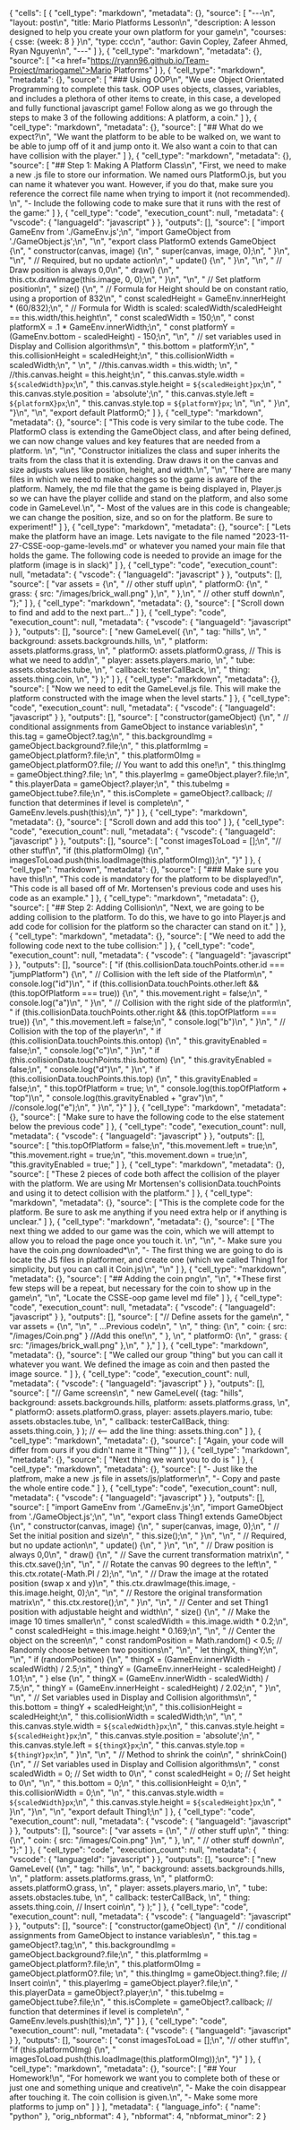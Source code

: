 {
 "cells": [
  {
   "cell_type": "markdown",
   "metadata": {},
   "source": [
    "---\n",
    "layout: post\n",
    "title: Mario Platforms Lesson\n",
    "description: A lesson designed to help you create your own platform for your game\n",
    "courses: { csse: {week: 8 } }\n",
    "type: ccc\n",
    "author: Gavin Copley, Zafeer Ahmed, Ryan Nguyen\n",
    "---"
   ]
  },
  {
   "cell_type": "markdown",
   "metadata": {},
   "source": [
    "<a href=\"https://ryann96.github.io/Team-Project/mariogame\">Mario Platforms</a>"
   ]
  },
  {
   "cell_type": "markdown",
   "metadata": {},
   "source": [
    "### Using OOP\n",
    "We use Object Orientated Programming to complete this task. OOP uses objects, classes, variables, and includes a plethora of other items to create, in this case, a developed and fully functional javascript game! Follow along as we go through the steps to make 3 of the following additions: A platform, a coin."
   ]
  },
  {
   "cell_type": "markdown",
   "metadata": {},
   "source": [
    "## What do we expect?\n",
    "We want the platform to be able to be walked on, we want to be able to jump off of it and jump onto it. We also want a coin to that can have collision with the player."
   ]
  },
  {
   "cell_type": "markdown",
   "metadata": {},
   "source": [
    "## Step 1: Making A Platform Class\n",
    "First, we need to make a new .js file to store our information. We named ours PlatformO.js, but you can name it whatever you want. However, if you do that, make sure you reference the correct file name when trying to import it (not recommended). \n",
    "- Include the following code to make sure that it runs with the rest of the game:"
   ]
  },
  {
   "cell_type": "code",
   "execution_count": null,
   "metadata": {
    "vscode": {
     "languageId": "javascript"
    }
   },
   "outputs": [],
   "source": [
    "import GameEnv from './GameEnv.js';\n",
    "import GameObject from './GameObject.js';\n",
    "\n",
    "export class PlatformO extends GameObject {\n",
    "    constructor(canvas, image) {\n",
    "        super(canvas, image, 0);\n",
    "    }\n",
    "\n",
    "    // Required, but no update action\n",
    "    update() {\n",
    "    }\n",
    "\n",
    "    // Draw position is always 0,0\n",
    "    draw() {\n",
    "        this.ctx.drawImage(this.image, 0, 0);\n",
    "    }\n",
    "\n",
    "    // Set platform position\n",
    "    size() {\n",
    "        // Formula for Height should be on constant ratio, using a proportion of 832\n",
    "        const scaledHeight = GameEnv.innerHeight * (60/832);\n",
    "        // Formula for Width is scaled: scaledWidth/scaledHeight == this.width/this.height\n",
    "        const scaledWidth = 150;\n",
    "        const platformX = .1 * GameEnv.innerWidth;\n",
    "        const platformY = (GameEnv.bottom - scaledHeight) - 150;\n",
    "\n",
    "        // set variables used in Display and Collision algorithms\n",
    "        this.bottom = platformY;\n",
    "        this.collisionHeight = scaledHeight;\n",
    "        this.collisionWidth = scaledWidth;\n",
    "    \n",
    "        //this.canvas.width = this.width; \n",
    "        //this.canvas.height = this.height;\n",
    "        this.canvas.style.width = `${scaledWidth}px`;\n",
    "        this.canvas.style.height = `${scaledHeight}px`;\n",
    "        this.canvas.style.position = 'absolute';\n",
    "        this.canvas.style.left = `${platformX}px`;\n",
    "        this.canvas.style.top = `${platformY}px`; \n",
    "\n",
    "    }\n",
    "}\n",
    "\n",
    "export default PlatformO;"
   ]
  },
  {
   "cell_type": "markdown",
   "metadata": {},
   "source": [
    "This code is very similar to the tube code. The PlatformO class is extending the GameObject class, and after being defined, we can now change values and key features that are needed from a platform. \n",
    "\n",
    "Constructor initializes the class and super inherits the traits from the class that it is extending. Draw draws it on the canvas and size adjusts values like position, height, and width.\n",
    "\n",
    "There are many files in which we need to make changes so the game is aware of the platform. Namely, the md file that the game is being displayed in, Player.js so we can have the player collide and stand on the platform, and also some code in GameLevel.\n",
    "- Most of the values are in this code is changeable; we can change the position, size, and so on for the platform. Be sure to experiment!"
   ]
  },
  {
   "cell_type": "markdown",
   "metadata": {},
   "source": [
    "Lets make the platform have an image. Lets navigate to the file named \"2023-11-27-CSSE-oop-game-levels.md\" or whatever you named your main file that holds the game. The following code is needed to provide an image for the platform (image is in slack)"
   ]
  },
  {
   "cell_type": "code",
   "execution_count": null,
   "metadata": {
    "vscode": {
     "languageId": "javascript"
    }
   },
   "outputs": [],
   "source": [
    "var assets = {\n",
    "    // other stuff up\n",
    "    platformO: {\n",
    "        grass: { src: \"/images/brick_wall.png\" },\n",
    "    },\n",
    "    // other stuff down\n",
    "};"
   ]
  },
  {
   "cell_type": "markdown",
   "metadata": {},
   "source": [
    "Scroll down to find and add to the next part..."
   ]
  },
  {
   "cell_type": "code",
   "execution_count": null,
   "metadata": {
    "vscode": {
     "languageId": "javascript"
    }
   },
   "outputs": [],
   "source": [
    "new GameLevel( {\n",
    "    tag: \"hills\", \n",
    "    background: assets.backgrounds.hills, \n",
    "    platform: assets.platforms.grass, \n",
    "    platformO: assets.platformO.grass, // This is what we need to add\n",
    "    player: assets.players.mario, \n",
    "    tube: assets.obstacles.tube, \n",
    "    callback: testerCallBack, \n",
    "    thing: assets.thing.coin, \n",
    "} );"
   ]
  },
  {
   "cell_type": "markdown",
   "metadata": {},
   "source": [
    "Now we need to edit the GameLevel.js file. This will make the platform constructed with the image when the level starts."
   ]
  },
  {
   "cell_type": "code",
   "execution_count": null,
   "metadata": {
    "vscode": {
     "languageId": "javascript"
    }
   },
   "outputs": [],
   "source": [
    "constructor(gameObject) {\n",
    "    // conditional assignments from GameObject to instance variables\n",
    "    this.tag = gameObject?.tag;\n",
    "    this.backgroundImg = gameObject.background?.file;\n",
    "    this.platformImg = gameObject.platform?.file;\n",
    "    this.platformOImg = gameObject.platformO?.file; // You want to add this one!\n",
    "    this.thingImg = gameObject.thing?.file; \n",
    "    this.playerImg = gameObject.player?.file;\n",
    "    this.playerData = gameObject?.player;\n",
    "    this.tubeImg = gameObject.tube?.file;\n",
    "    this.isComplete = gameObject?.callback; // function that determines if level is complete\n",
    "    GameEnv.levels.push(this);\n",
    "}"
   ]
  },
  {
   "cell_type": "markdown",
   "metadata": {},
   "source": [
    "Scroll down and add this too"
   ]
  },
  {
   "cell_type": "code",
   "execution_count": null,
   "metadata": {
    "vscode": {
     "languageId": "javascript"
    }
   },
   "outputs": [],
   "source": [
    "const imagesToLoad = [];\n",
    "// other stuff\n",
    "if (this.platformOImg) {\n",
    "    imagesToLoad.push(this.loadImage(this.platformOImg));\n",
    "}"
   ]
  },
  {
   "cell_type": "markdown",
   "metadata": {},
   "source": [
    "### Make sure you have this!\n",
    "This code is mandatory for the platform to be displayed!\n",
    "This code is all based off of Mr. Mortensen's previous code and uses his code as an example."
   ]
  },
  {
   "cell_type": "markdown",
   "metadata": {},
   "source": [
    "## Step 2: Adding Collision\n",
    "Next, we are going to be adding collision to the platform. To do this, we have to go into Player.js and add code for collision for the platform so the character can stand on it."
   ]
  },
  {
   "cell_type": "markdown",
   "metadata": {},
   "source": [
    "We need to add the following code next to the tube collision:"
   ]
  },
  {
   "cell_type": "code",
   "execution_count": null,
   "metadata": {
    "vscode": {
     "languageId": "javascript"
    }
   },
   "outputs": [],
   "source": [
    "if (this.collisionData.touchPoints.other.id === \"jumpPlatform\") {\n",
    "    // Collision with the left side of the Platform\n",
    "    console.log(\"id\")\n",
    "    if (this.collisionData.touchPoints.other.left && (this.topOfPlatform === true)) {\n",
    "        this.movement.right = false;\n",
    "        console.log(\"a\")\n",
    "    }\n",
    "    // Collision with the right side of the platform\n",
    "    if (this.collisionData.touchPoints.other.right && (this.topOfPlatform === true)) {\n",
    "        this.movement.left = false;\n",
    "        console.log(\"b\")\n",
    "    }\n",
    "    // Collision with the top of the player\n",
    "    if (this.collisionData.touchPoints.this.ontop) {\n",
    "        this.gravityEnabled = false;\n",
    "        console.log(\"c\")\n",
    "    }\n",
    "    if (this.collisionData.touchPoints.this.bottom) {\n",
    "        this.gravityEnabled = false;\n",
    "        console.log(\"d\")\n",
    "    }\n",
    "    if (this.collisionData.touchPoints.this.top) {\n",
    "        this.gravityEnabled = false;\n",
    "        this.topOfPlatform = true; \n",
    "        console.log(this.topOfPlatform + \"top\")\n",
    "        console.log(this.gravityEnabled + \"grav\")\n",
    "        //console.log(\"e\");\n",
    "    }\n",
    "}"
   ]
  },
  {
   "cell_type": "markdown",
   "metadata": {},
   "source": [
    "Make sure to have the following code to the else statement below the previous code"
   ]
  },
  {
   "cell_type": "code",
   "execution_count": null,
   "metadata": {
    "vscode": {
     "languageId": "javascript"
    }
   },
   "outputs": [],
   "source": [
    "this.topOfPlatform = false;\n",
    "this.movement.left = true;\n",
    "this.movement.right = true;\n",
    "this.movement.down = true;\n",
    "this.gravityEnabled = true;"
   ]
  },
  {
   "cell_type": "markdown",
   "metadata": {},
   "source": [
    "These 2 pieces of code both affect the collision of the player with the platform. We are using Mr Mortensen's collisionData.touchPoints and using it to detect collision with the platform."
   ]
  },
  {
   "cell_type": "markdown",
   "metadata": {},
   "source": [
    "This is the complete code for the platform. Be sure to ask me anything if you need extra help or if anything is unclear."
   ]
  },
  {
   "cell_type": "markdown",
   "metadata": {},
   "source": [
    "The next thing we added to our game was the coin, which we will attempt to allow you to reload the page once you touch it. \n",
    "\n",
    "- Make sure you have the coin.png downloaded*\n",
    "- The first thing we are going to do is locate the JS files in platformer, and create one (which we called Thing1 for simplicity, but you can call it Coin.js)\n",
    "\n"
   ]
  },
  {
   "cell_type": "markdown",
   "metadata": {},
   "source": [
    "## Adding the coin png\n",
    "\n",
    "*These first few steps will be a repeat, but necessary for the coin to show up in the game\n",
    "\n",
    "Locate the CSSE-oop game level md file"
   ]
  },
  {
   "cell_type": "code",
   "execution_count": null,
   "metadata": {
    "vscode": {
     "languageId": "javascript"
    }
   },
   "outputs": [],
   "source": [
    "// Define assets for the game\n",
    "    var assets = {\n",
    "\n",
    "      ...Previous code\n",
    "      \n",
    "      thing: {\n",
    "        coin: { src: \"/images/Coin.png\" } //Add this one!\n",
    "      },  \n",
    "      platformO: {\n",
    "        grass: { src: \"/images/brick_wall.png\" },\n",
    "      },"
   ]
  },
  {
   "cell_type": "markdown",
   "metadata": {},
   "source": [
    "We called our group \"thing\" but you can call it whatever you want. We defined the image as coin and then pasted the image source. "
   ]
  },
  {
   "cell_type": "code",
   "execution_count": null,
   "metadata": {
    "vscode": {
     "languageId": "javascript"
    }
   },
   "outputs": [],
   "source": [
    "// Game screens\n",
    "    new GameLevel( {tag: \"hills\", background: assets.backgrounds.hills, platform: assets.platforms.grass, \n",
    "    platformO: assets.platformO.grass, player: assets.players.mario, tube: assets.obstacles.tube, \n",
    "    callback: testerCallBack, thing: assets.thing.coin, } ); // <-- add the line thing: assets.thing.con"
   ]
  },
  {
   "cell_type": "markdown",
   "metadata": {},
   "source": [
    "Again, your code will differ from ours if you didn't name it \"Thing\""
   ]
  },
  {
   "cell_type": "markdown",
   "metadata": {},
   "source": [
    "Next thing we want you to do is "
   ]
  },
  {
   "cell_type": "markdown",
   "metadata": {},
   "source": [
    "- Just like the platfrom, make a new .js file in assets/js/platformer\n",
    "- Copy and paste the whole entire code."
   ]
  },
  {
   "cell_type": "code",
   "execution_count": null,
   "metadata": {
    "vscode": {
     "languageId": "javascript"
    }
   },
   "outputs": [],
   "source": [
    "import GameEnv from './GameEnv.js';\n",
    "import GameObject from './GameObject.js';\n",
    "\n",
    "export class Thing1 extends GameObject {\n",
    "    constructor(canvas, image) {\n",
    "        super(canvas, image, 0);\n",
    "        // Set the initial position and size\n",
    "        this.size();\n",
    "    }\n",
    "\n",
    "    // Required, but no update action\n",
    "    update() {\n",
    "    }\n",
    "\n",
    "    // Draw position is always 0,0\n",
    "    draw() {\n",
    "        // Save the current transformation matrix\n",
    "        this.ctx.save();\n",
    "\n",
    "        // Rotate the canvas 90 degrees to the left\n",
    "        this.ctx.rotate(-Math.PI / 2);\n",
    "\n",
    "        // Draw the image at the rotated position (swap x and y)\n",
    "        this.ctx.drawImage(this.image, -this.image.height, 0);\n",
    "\n",
    "        // Restore the original transformation matrix\n",
    "        this.ctx.restore();\n",
    "    }\n",
    "\n",
    "    // Center and set Thing1 position with adjustable height and width\n",
    "    size() {\n",
    "        // Make the image 10 times smaller\n",
    "        const scaledWidth = this.image.width * 0.2;\n",
    "        const scaledHeight = this.image.height * 0.169;\n",
    "\n",
    "        // Center the object on the screen\n",
    "        const randomPosition = Math.random() < 0.5; // Randomly choose between two positions\n",
    "\n",
    "        let thingX, thingY;\n",
    "\n",
    "        if (randomPosition) {\n",
    "            thingX = (GameEnv.innerWidth - scaledWidth) / 2.5;\n",
    "            thingY = (GameEnv.innerHeight - scaledHeight) / 1.01;\n",
    "        } else {\n",
    "            thingX = (GameEnv.innerWidth - scaledWidth) / 7.5;\n",
    "            thingY = (GameEnv.innerHeight - scaledHeight) / 2.02;\n",
    "        }\n",
    "\n",
    "        // Set variables used in Display and Collision algorithms\n",
    "        this.bottom = thingY + scaledHeight;\n",
    "        this.collisionHeight = scaledHeight;\n",
    "        this.collisionWidth = scaledWidth;\n",
    "\n",
    "        this.canvas.style.width = `${scaledWidth}px`;\n",
    "        this.canvas.style.height = `${scaledHeight}px`;\n",
    "        this.canvas.style.position = 'absolute';\n",
    "        this.canvas.style.left = `${thingX}px`;\n",
    "        this.canvas.style.top = `${thingY}px`;\n",
    "    }\n",
    "\n",
    "    // Method to shrink the coin\n",
    "    shrinkCoin() {\n",
    "        // Set variables used in Display and Collision algorithms\n",
    "        const scaledWidth = 0; // Set width to 0\n",
    "        const scaledHeight = 0; // Set height to 0\n",
    "\n",
    "        this.bottom = 0;\n",
    "        this.collisionHeight = 0;\n",
    "        this.collisionWidth = 0;\n",
    "\n",
    "        this.canvas.style.width = `${scaledWidth}px`;\n",
    "        this.canvas.style.height = `${scaledHeight}px`;\n",
    "    }\n",
    "}\n",
    "\n",
    "export default Thing1;\n"
   ]
  },
  {
   "cell_type": "code",
   "execution_count": null,
   "metadata": {
    "vscode": {
     "languageId": "javascript"
    }
   },
   "outputs": [],
   "source": [
    "var assets = {\n",
    "    // other stuff up\n",
    "    thing: {\n",
    "        coin: { src: \"/images/Coin.png\" }\n",
    "      },  \n",
    "    // other stuff down\n",
    "};"
   ]
  },
  {
   "cell_type": "code",
   "execution_count": null,
   "metadata": {
    "vscode": {
     "languageId": "javascript"
    }
   },
   "outputs": [],
   "source": [
    "new GameLevel( {\n",
    "    tag: \"hills\", \n",
    "    background: assets.backgrounds.hills, \n",
    "    platform: assets.platforms.grass, \n",
    "    platformO: assets.platformO.grass, \n",
    "    player: assets.players.mario, \n",
    "    tube: assets.obstacles.tube, \n",
    "    callback: testerCallBack, \n",
    "    thing: assets.thing.coin, // Insert coin\n",
    "} );"
   ]
  },
  {
   "cell_type": "code",
   "execution_count": null,
   "metadata": {
    "vscode": {
     "languageId": "javascript"
    }
   },
   "outputs": [],
   "source": [
    "constructor(gameObject) {\n",
    "    // conditional assignments from GameObject to instance variables\n",
    "    this.tag = gameObject?.tag;\n",
    "    this.backgroundImg = gameObject.background?.file;\n",
    "    this.platformImg = gameObject.platform?.file;\n",
    "    this.platformOImg = gameObject.platformO?.file; \n",
    "    this.thingImg = gameObject.thing?.file; // Insert coin\n",
    "    this.playerImg = gameObject.player?.file;\n",
    "    this.playerData = gameObject?.player;\n",
    "    this.tubeImg = gameObject.tube?.file;\n",
    "    this.isComplete = gameObject?.callback; // function that determines if level is complete\n",
    "    GameEnv.levels.push(this);\n",
    "}"
   ]
  },
  {
   "cell_type": "code",
   "execution_count": null,
   "metadata": {
    "vscode": {
     "languageId": "javascript"
    }
   },
   "outputs": [],
   "source": [
    "const imagesToLoad = [];\n",
    "// other stuff\n",
    "if (this.platformOImg) {\n",
    "    imagesToLoad.push(this.loadImage(this.platformOImg));\n",
    "}"
   ]
  },
  {
   "cell_type": "markdown",
   "metadata": {},
   "source": [
    "## Your Homework!\n",
    "For homework we want you to complete both of these or just one and something unique and creative\n",
    "- Make the coin disappear after touching it. The coin collision is given.\n",
    "- Make some more platforms to jump on"
   ]
  }
 ],
 "metadata": {
  "language_info": {
   "name": "python"
  },
  "orig_nbformat": 4
 },
 "nbformat": 4,
 "nbformat_minor": 2
}